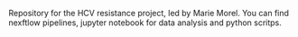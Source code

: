Repository for the HCV resistance project, led by Marie Morel.
You can find nexftlow pipelines, jupyter notebook for data analysis and python scritps.


